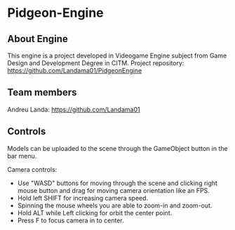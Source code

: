 # Pidgeon-Engine
## About Engine
This engine is a project developed in Videogame Engine subject from Game Design and Development Degree in CITM.
Project repository: https://github.com/Landama01/PidgeonEngine
## Team members
Andreu Landa: https://github.com/Landama01
## Controls
Models can be uploaded to the scene through the GameObject button in the bar menu.

Camera controls:
 - Use "WASD" buttons for moving through the scene and clicking right mouse button and drag for moving camera orientation like an FPS.
 - Hold left SHIFT for increasing camera speed.
 - Spinning the mouse wheels you are able to zoom-in and zoom-out.
 - Hold ALT while Left clicking for orbit the center point.
 - Press F to focus camera in to center.


